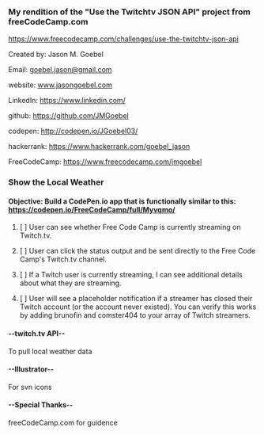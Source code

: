 ### My rendition of the "Use the Twitchtv JSON API" project from freeCodeCamp.com
https://www.freecodecamp.com/challenges/use-the-twitchtv-json-api

Created by:   Jason M. Goebel

Email:        goebel.jason@gmail.com

website:      www.jasongoebel.com

LinkedIn:     https://www.linkedin.com/

github:       https://github.com/JMGoebel

codepen:      http://codepen.io/JGoebel03/

hackerrank:   https://www.hackerrank.com/goebel_jason

FreeCodeCamp: https://www.freecodecamp.com/jmgoebel



### Show the Local Weather

#### Objective:  Build a CodePen.io app that is functionally similar to this: https://codepen.io/FreeCodeCamp/full/Myvqmo/

1. [ ] User can see whether Free Code Camp is currently streaming on Twitch.tv.

2. [ ] User can click the status output and be sent directly to the Free Code Camp's Twitch.tv channel.

3. [ ] If a Twitch user is currently streaming, I can see additional details about what they are streaming.

4. [ ] User will see a placeholder notification if a streamer has closed their Twitch account (or the account never existed). 
    You can verify this works by adding brunofin and comster404 to your array of Twitch streamers.


#### --twitch.tv API--
To pull local weather data

#### --Illustrator--
For svn icons

#### --Special Thanks--
freeCodeCamp.com for guidence



